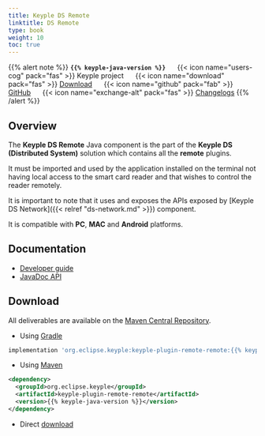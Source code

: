 ```yaml
---
title: Keyple DS Remote
linktitle: DS Remote
type: book
weight: 10
toc: true
---
```


{{% alert note %}}
**`{{% keyple-java-version %}}`**
&nbsp;&nbsp;&nbsp;&nbsp;&nbsp;{{< icon name="users-cog" pack="fas" >}}
Keyple project
&nbsp;&nbsp;&nbsp;&nbsp;&nbsp;{{< icon name="download" pack="fas" >}}
[Download](#download)
&nbsp;&nbsp;&nbsp;&nbsp;&nbsp;{{< icon name="github" pack="fab" >}}
[GitHub](https://github.com/eclipse/keyple-java/tree/master/java/component/keyple-plugin/remote/remote)
&nbsp;&nbsp;&nbsp;&nbsp;&nbsp;{{< icon name="exchange-alt" pack="fas" >}}
[Changelogs](https://github.com/eclipse/keyple-java/releases/)
{{% /alert %}}

## Overview

The **Keyple DS Remote** Java component is the part of the **Keyple DS (Distributed System)** solution which contains all the **remote** plugins.

It must be imported and used by the application installed on the terminal not having local access to the smart card reader and that wishes to control the reader remotely.

It is important to note that it uses and exposes the APIs exposed by [Keyple DS Network]({{< relref "ds-network.md" >}}) component.

It is compatible with **PC**, **MAC** and **Android** platforms.

## Documentation

<ul>
    <li><a href="../../../docs/developer-guide/remote-application">Developer guide</a></li>
    <li><a href="../../../docs/api-reference/keyple-plugin-remote-remote/{{% keyple-java-version %}}/index.html">JavaDoc API</a></li>
</ul>

## Download

All deliverables are available on the [Maven Central Repository](https://search.maven.org/).

* Using [Gradle](https://gradle.org/)

```gradle
implementation 'org.eclipse.keyple:keyple-plugin-remote-remote:{{% keyple-java-version %}}'
```

* Using [Maven](https://maven.apache.org/)

```xml
<dependency>
  <groupId>org.eclipse.keyple</groupId>
  <artifactId>keyple-plugin-remote-remote</artifactId>
  <version>{{% keyple-java-version %}}</version>
</dependency>
```

* Direct [download](https://search.maven.org/search?q=a:keyple-plugin-remote-remote)